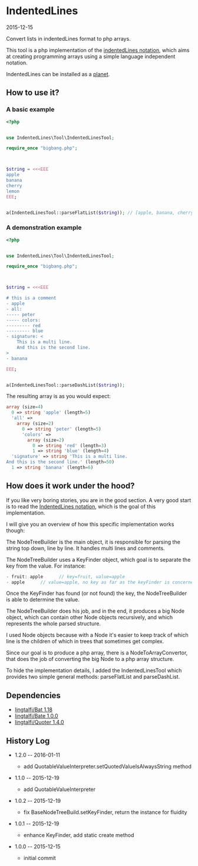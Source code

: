 IndentedLines
=================
2015-12-15



Convert lists in indentedLines format to php arrays.



This tool is a php implementation of the [indentedLines notation](https://github.com/lingtalfi/Dreamer/blob/master/IndentedLines/notation.indentedLines.eng.md),
which aims at creating programming arrays using a simple language independent notation.


IndentedLines can be installed as a [planet](https://github.com/lingtalfi/Observer/blob/master/article/article.planetReference.eng.md).



How to use it?
--------------------

### A basic example


```php
<?php


use IndentedLines\Tool\IndentedLinesTool;

require_once "bigbang.php";



$string = <<<EEE
apple
banana
cherry
lemon
EEE;


a(IndentedLinesTool::parseFlatList($string)); // [apple, banana, cherry, lemon]


```



### A demonstration example


```php
<?php


use IndentedLines\Tool\IndentedLinesTool;

require_once "bigbang.php";



$string = <<<EEE

# this is a comment
- apple
- all:
----- peter
----- colors:
--------- red
--------- blue
- signature: <
    This is a multi line.
    And this is the second line.
>
- banana

EEE;


a(IndentedLinesTool::parseDashList($string));


```


The resulting array is as you would expect:

```php
array (size=4)
  0 => string 'apple' (length=5)
  'all' => 
    array (size=2)
      0 => string 'peter' (length=5)
      'colors' => 
        array (size=2)
          0 => string 'red' (length=3)
          1 => string 'blue' (length=4)
  'signature' => string 'This is a multi line.
And this is the second line.' (length=50)
  1 => string 'banana' (length=6)

```




How does it work under the hood?
----------------------


If you like very boring stories, you are in the good section.
A very good start is to read the [IndentedLines notation](https://github.com/lingtalfi/Dreamer/blob/master/IndentedLines/notation.indentedLines.eng.md),
which is the goal of this implementation.



I will give you an overview of how this specific implementation works though:


The NodeTreeBuilder is the main object, it is responsible for parsing the string top down, line by line.
It handles multi lines and comments.

The NodeTreeBuilder uses a KeyFinder object, which goal is to separate the key from the value.
For instance:

```php
- fruit: apple      // key=fruit, value=apple 
- apple      // value=apple, no key as far as the keyFinder is concerned 
```

Once the KeyFinder has found (or not found) the key, the NodeTreeBuilder is able to determine the value.

The NodeTreeBuilder does his job, and in the end, it produces a big Node object, which can contain other Node objects recursively,
and which represents the whole parsed structure.

I used Node objects because with a Node it's easier to keep track of which line is the children of which in trees that sometimes get complex.

Since our goal is to produce a php array, there is a NodeToArrayConvertor, that does the job of converting the big Node to a php array structure.

To hide the implementation details, I added the IndentedLinesTool which provides two simple general methods: parseFlatList and parseDashList.





Dependencies
------------------

- [lingtalfi/Bat 1.18](https://github.com/lingtalfi/Bat)
- [lingtalfi/Bate 1.0.0](https://github.com/lingtalfi/Bate)
- [lingtalfi/Quoter 1.4.0](https://github.com/lingtalfi/Quoter)





History Log
------------------
    
- 1.2.0 -- 2016-01-11

    - add QuotableValueInterpreter.setQuotedValueIsAlwaysString method
    
- 1.1.0 -- 2015-12-19

    - add QuotableValueInterpreter
    
- 1.0.2 -- 2015-12-19

    - fix BaseNodeTreeBuild.setKeyFinder, return the instance for fluidity
    
- 1.0.1 -- 2015-12-19

    - enhance KeyFinder, add static create method
    
    
- 1.0.0 -- 2015-12-15

    - initial commit
    
    



